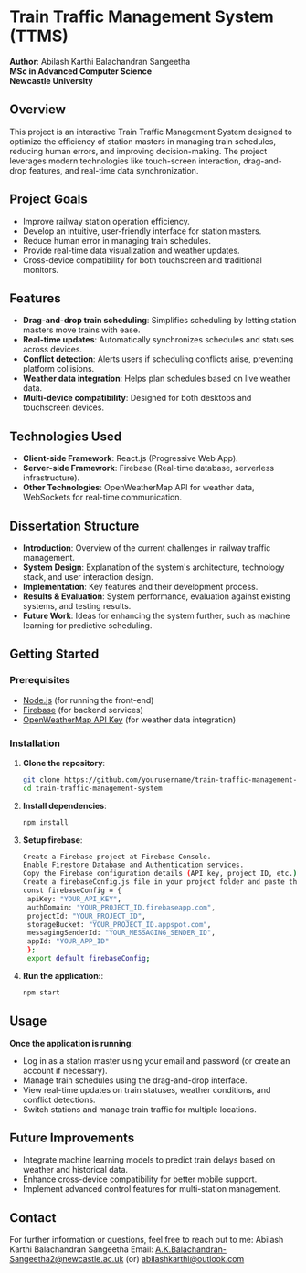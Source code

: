 # Train Traffic Management System (TTMS)

**Author**: Abilash Karthi Balachandran Sangeetha  
**MSc in Advanced Computer Science**  
**Newcastle University**  

## Overview
This project is an interactive Train Traffic Management System designed to optimize the efficiency of station masters in managing train schedules, reducing human errors, and improving decision-making. The project leverages modern technologies like touch-screen interaction, drag-and-drop features, and real-time data synchronization.

## Project Goals
- Improve railway station operation efficiency.
- Develop an intuitive, user-friendly interface for station masters.
- Reduce human error in managing train schedules.
- Provide real-time data visualization and weather updates.
- Cross-device compatibility for both touchscreen and traditional monitors.

## Features
- **Drag-and-drop train scheduling**: Simplifies scheduling by letting station masters move trains with ease.
- **Real-time updates**: Automatically synchronizes schedules and statuses across devices.
- **Conflict detection**: Alerts users if scheduling conflicts arise, preventing platform collisions.
- **Weather data integration**: Helps plan schedules based on live weather data.
- **Multi-device compatibility**: Designed for both desktops and touchscreen devices.

## Technologies Used
- **Client-side Framework**: React.js (Progressive Web App).
- **Server-side Framework**: Firebase (Real-time database, serverless infrastructure).
- **Other Technologies**: OpenWeatherMap API for weather data, WebSockets for real-time communication.

## Dissertation Structure
- **Introduction**: Overview of the current challenges in railway traffic management.
- **System Design**: Explanation of the system's architecture, technology stack, and user interaction design.
- **Implementation**: Key features and their development process.
- **Results & Evaluation**: System performance, evaluation against existing systems, and testing results.
- **Future Work**: Ideas for enhancing the system further, such as machine learning for predictive scheduling.

## Getting Started

### Prerequisites
- [Node.js](https://nodejs.org/) (for running the front-end)
- [Firebase](https://firebase.google.com/) (for backend services)
- [OpenWeatherMap API Key](https://openweathermap.org/api) (for weather data integration)

### Installation

1. **Clone the repository**:
   ```bash
   git clone https://github.com/yourusername/train-traffic-management-system.git
   cd train-traffic-management-system

2. **Install dependencies**:
   ```bash
   npm install

3. **Setup firebase**:
   ```bash
   Create a Firebase project at Firebase Console.
   Enable Firestore Database and Authentication services.
   Copy the Firebase configuration details (API key, project ID, etc.).
   Create a firebaseConfig.js file in your project folder and paste the Firebase config information:
   const firebaseConfig = {
    apiKey: "YOUR_API_KEY",
    authDomain: "YOUR_PROJECT_ID.firebaseapp.com",
    projectId: "YOUR_PROJECT_ID",
    storageBucket: "YOUR_PROJECT_ID.appspot.com",
    messagingSenderId: "YOUR_MESSAGING_SENDER_ID",
    appId: "YOUR_APP_ID"
    };
    export default firebaseConfig;

4. **Run the application:**:
   ```bash
   npm start

## Usage
**Once the application is running**:
- Log in as a station master using your email and password (or create an account if necessary).
- Manage train schedules using the drag-and-drop interface.
- View real-time updates on train statuses, weather conditions, and conflict detections.
- Switch stations and manage train traffic for multiple locations.

## Future Improvements
- Integrate machine learning models to predict train delays based on weather and historical data.
- Enhance cross-device compatibility for better mobile support.
- Implement advanced control features for multi-station management.

## Contact
For further information or questions, feel free to reach out to me:
Abilash Karthi Balachandran Sangeetha
Email: A.K.Balachandran-Sangeetha2@newcastle.ac.uk (or) abilashkarthi@outlook.com





